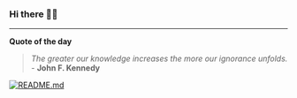 ### Hi there 👋🏻


---

**Quote of the day**

> *The greater our knowledge increases the more our ignorance unfolds.* - **John F. Kennedy** 

[![README.md](https://github.com/marcolovazzano/marcolovazzano/actions/workflows/readme.yml/badge.svg?branch=main)](https://github.com/marcolovazzano/marcolovazzano/actions/workflows/readme.yml)
